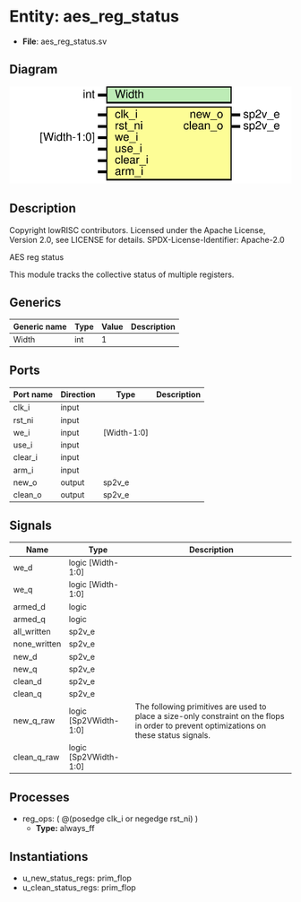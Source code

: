 # Entity: aes_reg_status

- **File**: aes_reg_status.sv
## Diagram

![Diagram](aes_reg_status.svg "Diagram")
## Description

 Copyright lowRISC contributors.
 Licensed under the Apache License, Version 2.0, see LICENSE for details.
 SPDX-License-Identifier: Apache-2.0

 AES reg status

 This module tracks the collective status of multiple registers.

## Generics

| Generic name | Type | Value | Description |
| ------------ | ---- | ----- | ----------- |
| Width        | int  | 1     |             |
## Ports

| Port name | Direction | Type        | Description |
| --------- | --------- | ----------- | ----------- |
| clk_i     | input     |             |             |
| rst_ni    | input     |             |             |
| we_i      | input     | [Width-1:0] |             |
| use_i     | input     |             |             |
| clear_i   | input     |             |             |
| arm_i     | input     |             |             |
| new_o     | output    | sp2v_e      |             |
| clean_o   | output    | sp2v_e      |             |
## Signals

| Name         | Type                  | Description                                                                                                                                  |
| ------------ | --------------------- | -------------------------------------------------------------------------------------------------------------------------------------------- |
| we_d         | logic [Width-1:0]     |                                                                                                                                              |
| we_q         | logic [Width-1:0]     |                                                                                                                                              |
| armed_d      | logic                 |                                                                                                                                              |
| armed_q      | logic                 |                                                                                                                                              |
| all_written  | sp2v_e                |                                                                                                                                              |
| none_written | sp2v_e                |                                                                                                                                              |
| new_d        | sp2v_e                |                                                                                                                                              |
| new_q        | sp2v_e                |                                                                                                                                              |
| clean_d      | sp2v_e                |                                                                                                                                              |
| clean_q      | sp2v_e                |                                                                                                                                              |
| new_q_raw    | logic [Sp2VWidth-1:0] |  The following primitives are used to place a size-only constraint on the  flops in order to prevent optimizations on these status signals.  |
| clean_q_raw  | logic [Sp2VWidth-1:0] |                                                                                                                                              |
## Processes
- reg_ops: ( @(posedge clk_i or negedge rst_ni) )
  - **Type:** always_ff
## Instantiations

- u_new_status_regs: prim_flop
- u_clean_status_regs: prim_flop
